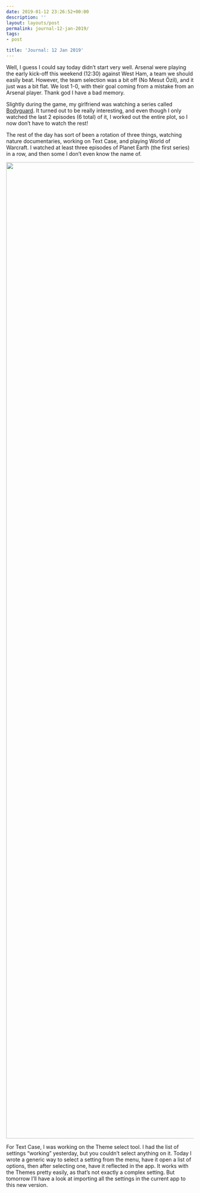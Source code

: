 ```yaml
---
date: 2019-01-12 23:26:52+00:00
description: ''
layout: layouts/post
permalink: journal-12-jan-2019/
tags:
- post

title: 'Journal: 12 Jan 2019'
---
```


<p>Well, I guess I could say today didn’t start very well. Arsenal were playing the early kick-off this weekend (12:30) against West Ham, a team we should easily beat. However, the team selection was a bit off (No Mesut Özil), and it just was a bit flat. We lost 1-0, with their goal coming from a mistake from an Arsenal player. Thank god I have a bad memory.</p>
<p>Slightly during the game, my girlfriend was watching a series called <a href="https://en.wikipedia.org/wiki/Bodyguard_(UK_TV_series)">Bodyguard</a>. It turned out to be really interesting, and even though I only watched the last 2 episodes (6 total) of it, I worked out the entire plot, so I now don’t have to watch the rest!</p>
<p>The rest of the day has sort of been a rotation of three things, watching nature documentaries, working on Text Case, and playing World of Warcraft. I watched at least three episodes of Planet Earth (the first series) in a row, and then some I don’t even know the name of.</p>
<p><img loading="lazy" width="2710" height="2616" class="alignnone size-full wp-image-6717" src="https://chrishannah.me/images/2019/01/Image-1.png" srcset="https://chrishannah.me/images/2019/01/Image-1.png 2710w, https://chrishannah.me/images/2019/01/Image-1-300x290.png 300w, https://chrishannah.me/images/2019/01/Image-1-768x741.png 768w" sizes="(max-width: 2710px) 100vw, 2710px" /></p>
<p>For Text Case, I was working on the Theme select tool. I had the list of settings “working” yesterday, but you couldn’t select anything on it. Today I wrote a generic way to select a setting from the menu, have it open a list of options, then after selecting one, have it reflected in the app. It works with the Themes pretty easily, as that’s not exactly a complex setting. But tomorrow I’ll have a look at importing all the settings in the current app to this new version.</p>
